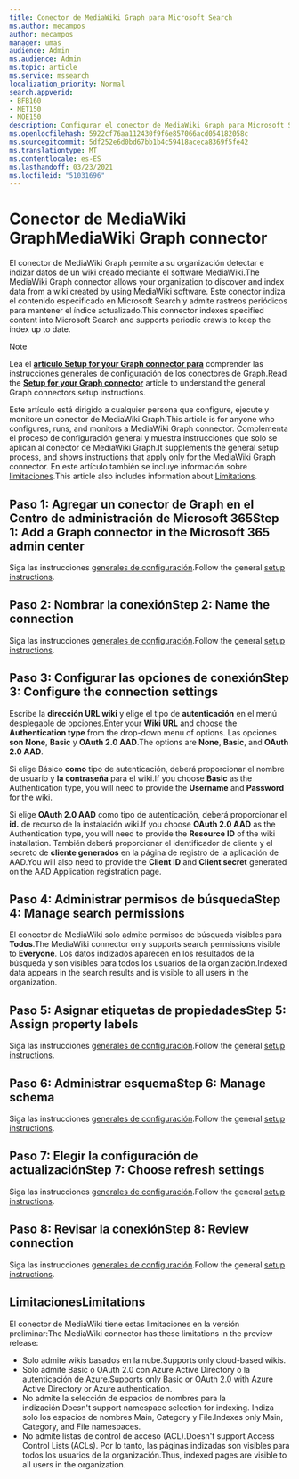 ```yaml
---
title: Conector de MediaWiki Graph para Microsoft Search
ms.author: mecampos
author: mecampos
manager: umas
audience: Admin
ms.audience: Admin
ms.topic: article
ms.service: mssearch
localization_priority: Normal
search.appverid:
- BFB160
- MET150
- MOE150
description: Configurar el conector de MediaWiki Graph para Microsoft Search
ms.openlocfilehash: 5922cf76aa112430f9f6e857066acd054182058c
ms.sourcegitcommit: 5df252e6d0bd67bb1b4c59418aceca8369f5fe42
ms.translationtype: MT
ms.contentlocale: es-ES
ms.lasthandoff: 03/23/2021
ms.locfileid: "51031696"
---
```

<!---Previous ms.author: monaray --->

# <a name="mediawiki-graph-connector"></a><span data-ttu-id="7c70b-103">Conector de MediaWiki Graph</span><span class="sxs-lookup"><span data-stu-id="7c70b-103">MediaWiki Graph connector</span></span>

<span data-ttu-id="7c70b-104">El conector de MediaWiki Graph permite a su organización detectar e indizar datos de un wiki creado mediante el software MediaWiki.</span><span class="sxs-lookup"><span data-stu-id="7c70b-104">The MediaWiki Graph connector allows your organization to discover and index data from a wiki created by using MediaWiki software.</span></span> <span data-ttu-id="7c70b-105">Este conector indiza el contenido especificado en Microsoft Search y admite rastreos periódicos para mantener el índice actualizado.</span><span class="sxs-lookup"><span data-stu-id="7c70b-105">This connector indexes specified content into Microsoft Search and supports periodic crawls to keep the index up to date.</span></span>

> [!NOTE]
> <span data-ttu-id="7c70b-106">Lea el [**artículo Setup for your Graph connector para**](configure-connector.md) comprender las instrucciones generales de configuración de los conectores de Graph.</span><span class="sxs-lookup"><span data-stu-id="7c70b-106">Read the [**Setup for your Graph connector**](configure-connector.md) article to understand the general Graph connectors setup instructions.</span></span>

<span data-ttu-id="7c70b-107">Este artículo está dirigido a cualquier persona que configure, ejecute y monitore un conector de MediaWiki Graph.</span><span class="sxs-lookup"><span data-stu-id="7c70b-107">This article is for anyone who configures, runs, and monitors a MediaWiki Graph connector.</span></span> <span data-ttu-id="7c70b-108">Complementa el proceso de configuración general y muestra instrucciones que solo se aplican al conector de MediaWiki Graph.</span><span class="sxs-lookup"><span data-stu-id="7c70b-108">It supplements the general setup process, and shows instructions that apply only for the MediaWiki Graph connector.</span></span> <span data-ttu-id="7c70b-109">En este artículo también se incluye información sobre [limitaciones](#limitations).</span><span class="sxs-lookup"><span data-stu-id="7c70b-109">This article also includes information about [Limitations](#limitations).</span></span>

<!---## Before you get started-->

<!---Insert "Before you get started" recommendations for this data source-->

## <a name="step-1-add-a-graph-connector-in-the-microsoft-365-admin-center"></a><span data-ttu-id="7c70b-110">Paso 1: Agregar un conector de Graph en el Centro de administración de Microsoft 365</span><span class="sxs-lookup"><span data-stu-id="7c70b-110">Step 1: Add a Graph connector in the Microsoft 365 admin center</span></span>

<span data-ttu-id="7c70b-111">Siga las instrucciones [generales de configuración](./configure-connector.md).</span><span class="sxs-lookup"><span data-stu-id="7c70b-111">Follow the general [setup instructions](./configure-connector.md).</span></span>
<!---If the above phrase does not apply, delete it and insert specific details for your data source that are different from general setup instructions.-->

## <a name="step-2-name-the-connection"></a><span data-ttu-id="7c70b-112">Paso 2: Nombrar la conexión</span><span class="sxs-lookup"><span data-stu-id="7c70b-112">Step 2: Name the connection</span></span>

<span data-ttu-id="7c70b-113">Siga las instrucciones [generales de configuración](./configure-connector.md).</span><span class="sxs-lookup"><span data-stu-id="7c70b-113">Follow the general [setup instructions](./configure-connector.md).</span></span>
<!---If the above phrase does not apply, delete it and insert specific details for your data source that are different from general setup instructions.-->

## <a name="step-3-configure-the-connection-settings"></a><span data-ttu-id="7c70b-114">Paso 3: Configurar las opciones de conexión</span><span class="sxs-lookup"><span data-stu-id="7c70b-114">Step 3: Configure the connection settings</span></span>

<span data-ttu-id="7c70b-115">Escribe la **dirección URL wiki** y elige el tipo de **autenticación** en el menú desplegable de opciones.</span><span class="sxs-lookup"><span data-stu-id="7c70b-115">Enter your **Wiki URL** and choose the **Authentication type** from the drop-down menu of options.</span></span> <span data-ttu-id="7c70b-116">Las opciones **son None**, **Basic** y **OAuth 2.0 AAD**.</span><span class="sxs-lookup"><span data-stu-id="7c70b-116">The options are **None**, **Basic**, and **OAuth 2.0 AAD**.</span></span>

<span data-ttu-id="7c70b-117">Si elige Básico **como** tipo de autenticación,  deberá proporcionar el nombre de usuario y **la contraseña** para el wiki.</span><span class="sxs-lookup"><span data-stu-id="7c70b-117">If you choose **Basic** as the Authentication type, you will need to provide the **Username** and **Password** for the wiki.</span></span>

<span data-ttu-id="7c70b-118">Si elige **OAuth 2.0 AAD** como tipo de autenticación, deberá proporcionar el **id.** de recurso de la instalación wiki.</span><span class="sxs-lookup"><span data-stu-id="7c70b-118">If you choose **OAuth 2.0 AAD** as the Authentication type, you will need to provide the **Resource ID** of the wiki installation.</span></span> <span data-ttu-id="7c70b-119">También deberá proporcionar el  identificador de cliente y el secreto de **cliente generados** en la página de registro de la aplicación de AAD.</span><span class="sxs-lookup"><span data-stu-id="7c70b-119">You will also need to provide the **Client ID** and **Client secret** generated on the AAD Application registration page.</span></span>

## <a name="step-4-manage-search-permissions"></a><span data-ttu-id="7c70b-120">Paso 4: Administrar permisos de búsqueda</span><span class="sxs-lookup"><span data-stu-id="7c70b-120">Step 4: Manage search permissions</span></span>

<span data-ttu-id="7c70b-121">El conector de MediaWiki solo admite permisos de búsqueda visibles para **Todos**.</span><span class="sxs-lookup"><span data-stu-id="7c70b-121">The MediaWiki connector only supports search permissions visible to **Everyone**.</span></span> <span data-ttu-id="7c70b-122">Los datos indizados aparecen en los resultados de la búsqueda y son visibles para todos los usuarios de la organización.</span><span class="sxs-lookup"><span data-stu-id="7c70b-122">Indexed data appears in the search results and is visible to all users in the organization.</span></span>

## <a name="step-5-assign-property-labels"></a><span data-ttu-id="7c70b-123">Paso 5: Asignar etiquetas de propiedades</span><span class="sxs-lookup"><span data-stu-id="7c70b-123">Step 5: Assign property labels</span></span>

<span data-ttu-id="7c70b-124">Siga las instrucciones [generales de configuración](./configure-connector.md).</span><span class="sxs-lookup"><span data-stu-id="7c70b-124">Follow the general [setup instructions](./configure-connector.md).</span></span>
<!---If the above phrase does not apply, delete it and insert specific details for your data source that are different from general setup instructions.-->

## <a name="step-6-manage-schema"></a><span data-ttu-id="7c70b-125">Paso 6: Administrar esquema</span><span class="sxs-lookup"><span data-stu-id="7c70b-125">Step 6: Manage schema</span></span>

<span data-ttu-id="7c70b-126">Siga las instrucciones [generales de configuración](./configure-connector.md).</span><span class="sxs-lookup"><span data-stu-id="7c70b-126">Follow the general [setup instructions](./configure-connector.md).</span></span>
<!---If the above phrase does not apply, delete it and insert specific details for your data source that are different from general setup instructions.-->

## <a name="step-7-choose-refresh-settings"></a><span data-ttu-id="7c70b-127">Paso 7: Elegir la configuración de actualización</span><span class="sxs-lookup"><span data-stu-id="7c70b-127">Step 7: Choose refresh settings</span></span>

<span data-ttu-id="7c70b-128">Siga las instrucciones [generales de configuración](./configure-connector.md).</span><span class="sxs-lookup"><span data-stu-id="7c70b-128">Follow the general [setup instructions](./configure-connector.md).</span></span>
<!---If the above phrase does not apply, delete it and insert specific details for your data source that are different from general setup instructions.-->

## <a name="step-8-review-connection"></a><span data-ttu-id="7c70b-129">Paso 8: Revisar la conexión</span><span class="sxs-lookup"><span data-stu-id="7c70b-129">Step 8: Review connection</span></span>

<span data-ttu-id="7c70b-130">Siga las instrucciones [generales de configuración](./configure-connector.md).</span><span class="sxs-lookup"><span data-stu-id="7c70b-130">Follow the general [setup instructions](./configure-connector.md).</span></span>
<!---If the above phrase does not apply, delete it and insert specific details for your data source that are different from general setup instructions.-->

<!---## Troubleshooting-->
<!---To be added-->

## <a name="limitations"></a><span data-ttu-id="7c70b-131">Limitaciones</span><span class="sxs-lookup"><span data-stu-id="7c70b-131">Limitations</span></span>

<span data-ttu-id="7c70b-132">El conector de MediaWiki tiene estas limitaciones en la versión preliminar:</span><span class="sxs-lookup"><span data-stu-id="7c70b-132">The MediaWiki connector has these limitations in the preview release:</span></span>

* <span data-ttu-id="7c70b-133">Solo admite wikis basados en la nube.</span><span class="sxs-lookup"><span data-stu-id="7c70b-133">Supports only cloud-based wikis.</span></span>
* <span data-ttu-id="7c70b-134">Solo admite Basic o OAuth 2.0 con Azure Active Directory o la autenticación de Azure.</span><span class="sxs-lookup"><span data-stu-id="7c70b-134">Supports only Basic or OAuth 2.0 with Azure Active Directory or Azure authentication.</span></span>
* <span data-ttu-id="7c70b-135">No admite la selección de espacios de nombres para la indización.</span><span class="sxs-lookup"><span data-stu-id="7c70b-135">Doesn't support namespace selection for indexing.</span></span> <span data-ttu-id="7c70b-136">Indiza solo los espacios de nombres Main, Category y File.</span><span class="sxs-lookup"><span data-stu-id="7c70b-136">Indexes only Main, Category, and File namespaces.</span></span>
* <span data-ttu-id="7c70b-137">No admite listas de control de acceso (ACL).</span><span class="sxs-lookup"><span data-stu-id="7c70b-137">Doesn't support Access Control Lists (ACLs).</span></span> <span data-ttu-id="7c70b-138">Por lo tanto, las páginas indizadas son visibles para todos los usuarios de la organización.</span><span class="sxs-lookup"><span data-stu-id="7c70b-138">Thus, indexed pages are visible to all users in the organization.</span></span>
